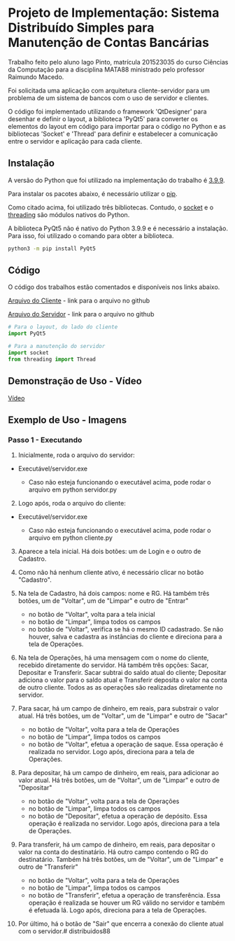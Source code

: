 # Projeto de Implementação: Sistema Distribuído Simples para Manutenção de Contas Bancárias

Trabalho feito pelo aluno Iago Pinto, matrícula 201523035 do curso Ciências da Computação para a  disciplina MATA88 ministrado pelo professor Raimundo Macedo.

Foi solicitada uma aplicação com arquitetura cliente-servidor para um problema de um sistema de bancos com o uso de servidor e clientes. 

O código foi implementado utilizando o framework 'QtDesigner' para desenhar e definir o layout, a biblioteca  'PyQt5'  para converter os elementos do layout em código para importar para o código no Python e as bibliotecas 'Socket' e 'Thread' para definir e estabelecer a comunicação  entre  o servidor e aplicação para cada cliente.


## Instalação

A versão do Python que foi utilizado na implementação do trabalho é [3.9.9](https://www.python.org/dev/peps/pep-0596/).

Para instalar os pacotes abaixo, é necessário utilizar o [pip](https://pip.pypa.io/en/stable/).

Como citado acima, foi utilizado três bibliotecas. Contudo, o [socket](https://docs.python.org/pt-br/3/library/socket.html?highlight=socket#module-socket) e o [threading](https://docs.python.org/pt-br/3/library/threading.html?highlight=threading#module-threading) são módulos nativos do Python.

A biblioteca PyQt5 não é nativo do Python 3.9.9 e é necessário a instalação.
Para isso, foi utilizado o comando para obter a biblioteca.
```bash
python3 -m pip install PyQt5
```

## Código

O código dos trabalhos estão comentados e disponíveis nos links abaixo.

[Arquivo do Cliente](https://github.com/iagoesp/dist88/blob/main/SistemaBancos_Distribui%CC%81dos_IagoPinto/cliente.py) - link para o arquivo no github

[Arquivo do Servidor](https://github.com/iagoesp/dist88/blob/main/SistemaBancos_Distribui%CC%81dos_IagoPinto/servidor.py) - link para o arquivo no github

```python
# Para o layout, do lado do cliente
import PyQt5

# Para a manutenção do servidor
import socket
from threading import Thread
```
## 

## Demonstração de Uso - Vídeo

[Vídeo](https://youtu.be/4fHmGWs34fA)

## Exemplo de Uso - Imagens

### Passo 1 - Executando 

1. Inicialmente, roda o arquivo do servidor:
- Executável/servidor.exe

  - Caso não esteja funcionando o executável acima, pode rodar o arquivo em python servidor.py

2. Logo após, roda o arquivo do cliente:
- Executável/servidor.exe

  - Caso não esteja funcionando o executável acima, pode rodar o arquivo em python cliente.py

3. Aparece a tela inicial. Há dois botões: um de Login e o outro de Cadastro.

4. Como não há nenhum cliente ativo, é necessário clicar no botão "Cadastro".

5. Na tela de Cadastro, há dois campos: nome e RG. Há também três botões, um de "Voltar", um de "Limpar" e outro de "Entrar"
    - no botão de "Voltar", volta para a tela inicial
    - no botão de "Limpar", limpa todos os campos
    - no botão de "Voltar", verifica se há o mesmo ID cadastrado. Se não houver, salva e cadastra as instâncias do cliente e direciona para a tela de Operações.

6. Na tela de Operações, há uma mensagem com o nome do cliente, recebido diretamente do servidor. Há também três opções: Sacar, Depositar e Transferir. Sacar subtrai do saldo atual do cliente; Depositar adiciona o valor para o saldo atual e Transferir deposita o valor na conta de outro cliente. Todos as as operações são realizadas diretamente no servidor.

7. Para sacar, há um campo de dinheiro, em reais, para substrair o valor atual. Há três botões, um de "Voltar", um de "Limpar" e outro de "Sacar"
    - no botão de "Voltar", volta para a tela de Operações
    - no botão de "Limpar", limpa todos os campos
    - no botão de "Voltar", efetua a operação de saque. Essa operação é realizada no servidor. Logo após, direciona para a tela de Operações.

8. Para depositar, há um campo de dinheiro, em reais, para adicionar ao valor atual. Há três botões, um de "Voltar", um de "Limpar" e outro de "Depositar"
    - no botão de "Voltar", volta para a tela de Operações
    - no botão de "Limpar", limpa todos os campos
    - no botão de "Depositar", efetua a operação de depósito. Essa operação é realizada no servidor. Logo após, direciona para a tela de Operações.

9. Para transferir, há um campo de dinheiro, em reais, para depositar o valor na conta do destinatário. Há outro campo contendo o RG do destinatário. Também há três botões, um de "Voltar", um de "Limpar" e outro de "Transferir"
    - no botão de "Voltar", volta para a tela de Operações
    - no botão de "Limpar", limpa todos os campos
    - no botão de "Transferir", efetua a operação de transferência. Essa operação é realizada se houver um RG válido no servidor e também é efetuada lá. Logo após, direciona para a tela de Operações.

10. Por último, há o botão de "Sair" que encerra a conexão do cliente atual com o servidor.# distribuidos88
